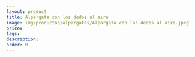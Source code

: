```yaml
---
layout: product
title: Alpargata con los dedos al aire
image: img/productos/alpargatas/Alpargata con los dedos al aire.jpeg
price: 
tags: 
description: 
order: 0
---
```

